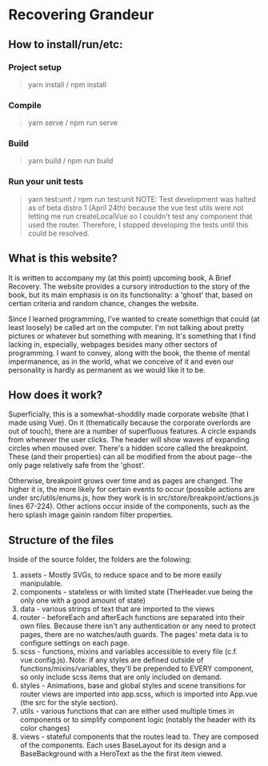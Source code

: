 # Recovering Grandeur

## How to install/run/etc:
### Project setup
> yarn install / npm install
### Compile
> yarn serve / npm run serve
### Build
> yarn build / npm run build
### Run your unit tests
> yarn test:unit / npm run test:unit
> NOTE: Test development was halted as of beta distro 1 (April 24th) because the vue test utils were not letting me run createLocalVue so I couldn't test any component that used the router. Therefore, I stopped developing the tests until this could be resolved.

## What is this website?
It is written to accompany my (at this point) upcoming book, A Brief Recovery. The website provides a cursory introduction to the story of the book, but its main emphasis is on its functionality: a 'ghost' that, based on certian criteria and random chance, changes the website.

Since I learned programming, I've wanted to create somethign that could (at least loosely) be called art on the computer. I'm not talking about pretty pictures or whatever but something with meaning. It's something that I find lacking in, especially, webpages besides many other sectors of programming. I want to convey, along with the book, the theme of mental impermanence, as in the world, what we conceive of it and even our personality is hardly as permanent as we would like it to be.

## How does it work?
Superficially, this is a somewhat-shoddily made corporate website (that I made using Vue). On it (thematically because the corporate overlords are out of touch), there are a number of superfluous features. A circle expands from wherever the user clicks. The header will show waves of expanding circles when moused over. There's a hidden score called the breakpoint. These (and their properties) can all be modified from the about page--the only page relatively safe from the 'ghost'.

Otherwise, breakpoint grows over time and as pages are changed. The higher it is, the more likely for certain events to occur (possible actions are under src/utils/enums.js, how they work is in src/store/breakpoint/actions.js lines 67-224). Other actions occur inside of the components, such as the hero splash image gainin random filter properties.

## Structure of the files

Inside of the source folder, the folders are the folowing:

1. assets - Mostly SVGs, to reduce space and to be more easily manipulable.
2. components - stateless or with limited state (TheHeader.vue being the only one with a good amount of state)
3. data - various strings of text that are imported to the views
4. router - beforeEach and afterEach functions are separated into their own files. Because there isn't any authentication or any need to protect pages, there are no watches/auth guards. The pages' meta data is to configure settings on each page.
5. scss - functions, mixins and variables accessible to every file (c.f. vue.config.js). Note: if any styles are defined outside of functions/mixins/variables, they'll be prepended to EVERY component, so only include scss items that are only included on demand.
6. styles - Animations, base and global styles and scene transitions for router views are imported into app.scss, which is imported into App.vue (the src for the style section).
7. utils - various functions that can are either used multiple times in components or to simplify component logic (notably the header with its color changes)
8. views - stateful components that the routes lead to. They are composed of the components. Each uses BaseLayout for its design and a BaseBackground with a HeroText as the the first item viewed.
